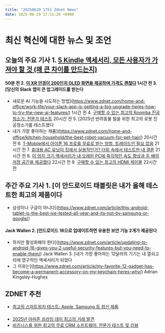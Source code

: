 ```yaml
---
title: "20250629 1751 Zdnet News"
date: 2025-06-29 17:51:26 +0900
---
```


# 최신 혁신에 대한 뉴스 및 조언
## 오늘의 주요 기사 1. [5 Kindle 액세서리, 모든 사용자가 가져야 할 것 (왜 큰 차이를 만드는지)](https://www.zdnet.com/home-and-office/5-kindle-accessories-every-user-should-have-and-why-they-make-such-a-big-difference/)
#### 50분 전 2. [이 XR 안경이 200인치 OLED 화면을 제공하며 가격도 괜찮다](https://www.zdnet.com/article/these-xr-glasses-gave-me-a-200-inch-oled-screen-to-work-with-and-theyre-priced-well/) 1시간 전 3. [당신의 Slack 앱이 큰 업그레이드를 받는다
- 새로운 AI 기능을 시도하는 방법](https://www.zdnet.com/home-and-office/work-life/your-slack-app-is-getting-a-big-upgrade-heres-how-to-try-the-new-ai-features/) 1시간 전 4. [구매할 수 있는 최고의 Roomba 진공청소기: 전문가 테스트](https://www.zdnet.com/home-and-office/kitchen-household/the-best-roomba-vacuums-you-can-buy-expert-tested/) 20시간 전 5. [2025년 반려동물 털을 위한 최고의 로봇 진공청소기를 테스트했다
- 내가 가장 좋아하는 제품](https://www.zdnet.com/home-and-office/kitchen-household/the-best-robot-vacuum-for-pet-hair/) 20시간 전 6. [T-Mobile에서 아이폰 16 프로를 무료로 받는 방법, 트레이드인 필요 없음](https://www.zdnet.com/article/get-a-free-iphone-16-pro-from-t-mobile-no-trade-in-required-heres-how/) 21시간 전 7. [휴대용 AC 유닛이 집에서 실용적인가? 더위 속에서 테스트한 내 결론](https://www.zdnet.com/home-and-office/smart-home/are-portable-ac-units-viable-at-home-my-verdict-after-testing-one-during-a-heat-wave/) 21시간 전 8. [이 엄지 크기 액세서리가 내 오래된 PC에 즉각적인 속도 향상과 두 배의 저장 공간을 제공했다](https://www.zdnet.com/article/this-thumb-sized-accessory-gave-my-old-pc-an-instant-speed-boost-and-double-the-storage/) 22시간 전 9. [구매할 수 있는 최고의 HDMI 케이블](https://www.zdnet.com/home-and-office/smart-office/best-hdmi-cable/) 22시간 전

## 주간 주요 기사 1. [이 안드로이드 태블릿은 내가 올해 테스트한 최고의 제품이다
- 삼성이나 구글이 아니다](https://www.zdnet.com/article/this-android-tablet-is-the-best-ive-tested-all-year-and-its-not-by-samsung-or-google/)
#### Jack Wallen 2. [안드로이드 16으로 업데이트하면 유용한 보안 기능 2개가 제공된다
- 하지만 활성화해야 한다](https://www.zdnet.com/article/updating-to-android-16-gives-you-2-useful-security-features-but-you-need-to-enable-them/) Jack Wallen 3. [내가 가장 좋아하는 12달러의 기기는 내 열쇠고리에 영구적인 액세서리가 되었다
- 그 이유는](https://www.zdnet.com/article/my-favorite-12-gadget-has-become-a-permanent-accessory-on-my-keychain-heres-why/) Adrian Kingsley-Hughes

## ZDNET 추천
- [최고의 스마트워치 테스트: Apple, Samsung 등 최신 제품](https://www.zdnet.com/article/best-smartwatch/)
#### 
- [2025년 아마존 프라임 데이 최고의 거래 발견](https://www.zdnet.com/article/best-amazon-prime-day-deals-2025/)
- [비즈니스를 위한 최고의 무료 CRM 소프트웨어: 전문가 테스트 및 리뷰](https://www.zdnet.com/article/best-free-crm-software/)